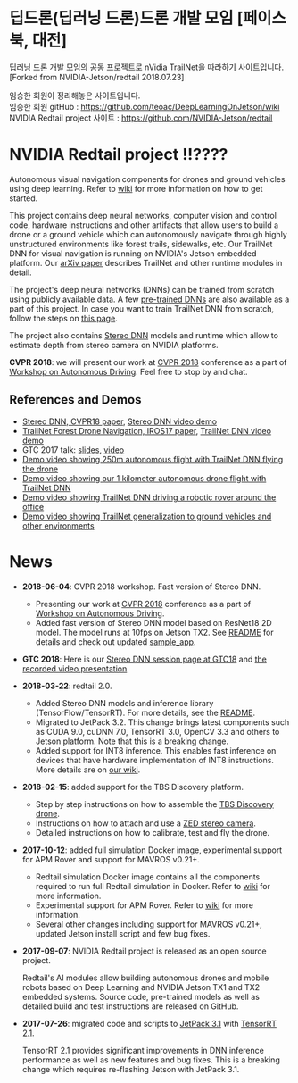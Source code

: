 # 딥드론(딥러닝 드론)드론 개발 모임 [페이스북, 대전]   
딥러닝 드론 개발 모임의 공동 프로젝트로 nVidia TrailNet을 따라하기 사이트입니다.   
[Forked from NVIDIA-Jetson/redtail 2018.07.23]   

임승한 회원이 정리해놓은 사이트입니다.   
임승한 회원 gitHub : https://github.com/teoac/DeepLearningOnJetson/wiki   
NVIDIA Redtail project 사이트 : https://github.com/NVIDIA-Jetson/redtail   


# NVIDIA Redtail project !!????

Autonomous visual navigation components for drones and ground vehicles using deep learning. Refer to [wiki](https://github.com/NVIDIA-Jetson/redtail/wiki) for more information on how to get started.

This project contains deep neural networks, computer vision and control code, hardware instructions and other artifacts that allow users to build a drone or a ground vehicle which can autonomously navigate through highly unstructured environments like forest trails, sidewalks, etc. Our TrailNet DNN for visual navigation is running on NVIDIA's Jetson embedded platform. Our [arXiv paper](https://arxiv.org/abs/1705.02550) describes TrailNet and other runtime modules in detail.

The project's deep neural networks (DNNs) can be trained from scratch using publicly available data. A few [pre-trained DNNs](../master/models/pretrained/) are also available as a part of this project. In case you want to train TrailNet DNN from scratch, follow the steps on [this page](../../wiki/Models).

The project also contains [Stereo DNN](../master/stereoDNN/) models and runtime which allow to estimate depth from stereo camera on NVIDIA platforms.

**CVPR 2018**: we will present our work at [CVPR 2018](http://cvpr2018.thecvf.com/) conference as a part of [Workshop on Autonomous Driving](http://www.wad.ai/index.html). Feel free to stop by and chat.

## References and Demos
* [Stereo DNN, CVPR18 paper](https://arxiv.org/abs/1803.09719), [Stereo DNN video demo](https://youtu.be/0FPQdVOYoAU)
* [TrailNet Forest Drone Navigation, IROS17 paper](https://arxiv.org/abs/1705.02550), [TrailNet DNN video demo](https://youtu.be/H7Ym3DMSGms)
* GTC 2017 talk: [slides](http://on-demand.gputechconf.com/gtc/2017/presentation/s7172-nikolai-smolyanskiy-autonomous-drone-navigation-with-deep-learning.pdf), [video](http://on-demand.gputechconf.com/gtc/2017/video/s7172-smolyanskiy-autonomous-drone-navigation-with-deep-learning%20(1).PNG.mp4)
* [Demo video showing 250m autonomous flight with TrailNet DNN flying the drone](https://youtu.be/H7Ym3DMSGms)
* [Demo video showing our 1 kilometer autonomous drone flight with TrailNet DNN](https://youtu.be/USYlt9t0lZY)
* [Demo video showing TrailNet DNN driving a robotic rover around the office](https://youtu.be/lOmT4yWcJrM)
* [Demo video showing TrailNet generalization to ground vehicles and other environments](https://youtu.be/ZKF5N8xUxfw)

# News
* **2018-06-04**: CVPR 2018 workshop. Fast version of Stereo DNN.
  * Presenting our work at [CVPR 2018](http://cvpr2018.thecvf.com/) conference as a part of [Workshop on Autonomous Driving](http://www.wad.ai/index.html).
  * Added fast version of Stereo DNN model based on ResNet18 2D model. The model runs at 10fps on Jetson TX2. See [README](../master/stereoDNN/) for details and check out updated [sample_app](../master/stereoDNN/sample_app).

* **GTC 2018**: Here is our [Stereo DNN session page at GTC18](https://2018gputechconf.smarteventscloud.com/connect/sessionDetail.ww?SESSION_ID=152050) and [the recorded video presentation](http://on-demand.gputechconf.com/gtc/2018/video/S8660/)

* **2018-03-22**: redtail 2.0.
  * Added Stereo DNN models and inference library (TensorFlow/TensorRT). For more details, see the [README](../master/stereoDNN/).
  * Migrated to JetPack 3.2. This change brings latest components such as CUDA 9.0, cuDNN 7.0, TensorRT 3.0, OpenCV 3.3 and others to Jetson platform. Note that this is a breaking change.
  * Added support for INT8 inference. This enables fast inference on devices that have hardware implementation of INT8 instructions. More details are on [our wiki](../../wiki/ROS-Nodes#int8-inference).

* **2018-02-15**: added support for the TBS Discovery platform.
  * Step by step instructions on how to assemble the [TBS Discovery drone](../../wiki/Skypad-TBS-Discovery-Setup).
  * Instructions on how to attach and use a [ZED stereo camera](https://www.stereolabs.com/zed/).
  * Detailed instructions on how to calibrate, test and fly the drone.

* **2017-10-12**: added full simulation Docker image, experimental support for APM Rover and support for MAVROS v0.21+.
  
  * Redtail simulation Docker image contains all the components required to run full Redtail simulation in Docker. Refer to [wiki](../../wiki/Testing-in-Simulator) for more information.
  * Experimental support for APM Rover. Refer to [wiki](../../wiki#platforms) for more information.
  * Several other changes including support for MAVROS v0.21+, updated Jetson install script and few bug fixes.

* **2017-09-07**: NVIDIA Redtail project is released as an open source project.
  
  Redtail's AI modules allow building autonomous drones and mobile robots based on Deep Learning and NVIDIA Jetson TX1 and TX2 embedded systems.
  Source code, pre-trained models as well as detailed build and test instructions are released on GitHub.

* **2017-07-26**: migrated code and scripts to [JetPack 3.1](https://developer.nvidia.com/embedded/jetpack) with [TensorRT 2.1](https://developer.nvidia.com/tensorrt).
  
    TensorRT 2.1 provides significant improvements in DNN inference performance as well as new features and bug fixes. This is a breaking change which requires re-flashing Jetson with JetPack 3.1.
